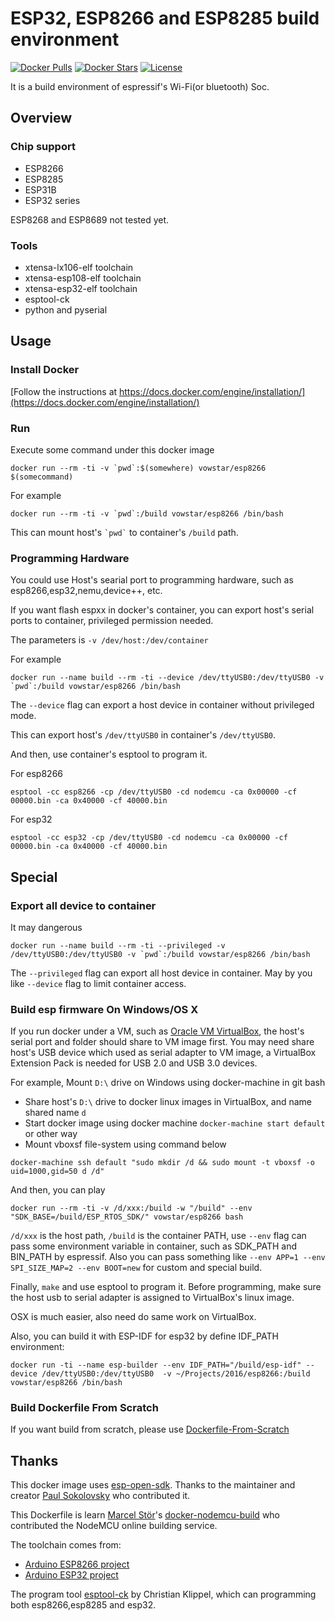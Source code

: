 # ESP32, ESP8266 and ESP8285 build environment
[![Docker Pulls](https://img.shields.io/docker/pulls/vowstar/esp8266.svg)](https://hub.docker.com/r/vowstar/esp8266/) [![Docker Stars](https://img.shields.io/docker/stars/vowstar/esp8266.svg)](https://hub.docker.com/r/vowstar/esp8266/) [![License](https://img.shields.io/badge/license-MIT-blue.svg?style=flat)](https://github.com/vowstar/esp8266/blob/master/LICENSE)

It is a build environment of espressif's Wi-Fi(or bluetooth) Soc.

## Overview

### Chip support

- ESP8266
- ESP8285
- ESP31B
- ESP32 series

ESP8268 and ESP8689 not tested yet.

### Tools

- xtensa-lx106-elf toolchain
- xtensa-esp108-elf toolchain
- xtensa-esp32-elf toolchain
- esptool-ck
- python and pyserial

## Usage
### Install Docker
[Follow the instructions at https://docs.docker.com/engine/installation/](https://docs.docker.com/engine/installation/)

### Run

Execute some command under this docker image

``docker run --rm -ti -v `pwd`:$(somewhere) vowstar/esp8266 $(somecommand)``

For example

``docker run --rm -ti -v `pwd`:/build vowstar/esp8266 /bin/bash``

This can mount host's `` `pwd` `` to container's `` /build `` path.

### Programming Hardware

You could use Host's searial port to programming hardware, such as esp8266,esp32,nemu,device++, etc.

If you want flash espxx in docker's container, you can export host's serial ports to container, privileged permission needed.

The parameters is  ``-v /dev/host:/dev/container``

For example

``docker run --name build --rm -ti --device /dev/ttyUSB0:/dev/ttyUSB0 -v `pwd`:/build vowstar/esp8266 /bin/bash``

The ``--device`` flag can export a host device in container without privileged mode.

This can export host's `` /dev/ttyUSB0 `` in container's `` /dev/ttyUSB0 ``.

And then, use container's esptool to program it.

For esp8266

``esptool -cc esp8266 -cp /dev/ttyUSB0 -cd nodemcu -ca 0x00000 -cf 00000.bin -ca 0x40000 -cf 40000.bin``

For esp32

``esptool -cc esp32 -cp /dev/ttyUSB0 -cd nodemcu -ca 0x00000 -cf 00000.bin -ca 0x40000 -cf 40000.bin``

## Special

### Export all device to container

It may dangerous

``docker run --name build --rm -ti --privileged -v /dev/ttyUSB0:/dev/ttyUSB0 -v `pwd`:/build vowstar/esp8266 /bin/bash``

The ``--privileged`` flag can export all host device in container. May by you like ``--device`` flag to limit container access.

### Build esp firmware On Windows/OS X

If you run docker under a VM, such as [Oracle VM VirtualBox](https://www.virtualbox.org/), the host's serial port and folder should share to VM
 image first. You may need share host's USB device which used as serial adapter to VM image, a VirtualBox Extension Pack is needed for USB 2.0 and USB 3.0 devices.

For example, Mount `` D:\ `` drive on Windows using docker-machine in git bash

- Share host's `` D:\ `` drive to docker linux images in VirtualBox, and name shared name `` d ``
- Start docker image using docker machine `` docker-machine start default `` or other way
- Mount vboxsf file-system using command below

`` docker-machine ssh default "sudo mkdir /d && sudo mount -t vboxsf -o uid=1000,gid=50 d /d" ``

And then, you can play 

`` docker run --rm -ti -v /d/xxx:/build -w "/build" --env "SDK_BASE=/build/ESP_RTOS_SDK/" vowstar/esp8266 bash ``

`` /d/xxx `` is the host path, `` /build `` is the container PATH, use `` --env `` flag can pass some environment variable in container, such as SDK_PATH and BIN_PATH by espressif. Also you can pass something like `` --env APP=1 --env SPI_SIZE_MAP=2 --env BOOT=new `` for custom and special build.

Finally, `` make `` and use esptool to program it. Before programming, make sure the host usb to serial adapter is assigned to VirtualBox's linux image.

OSX is much easier, also need do same work on VirtualBox.

Also, you can build it with ESP-IDF for esp32 by define IDF_PATH environment:

``docker run -ti --name esp-builder --env IDF_PATH="/build/esp-idf" --device /dev/ttyUSB0:/dev/ttyUSB0  -v ~/Projects/2016/esp8266:/build vowstar/esp8266 /bin/bash``

### Build Dockerfile From Scratch

If you want build from scratch, please use [Dockerfile-From-Scratch](https://github.com/vowstar/esp8266/blob/master/Dockerfile-From-Scratch)

## Thanks
This docker image uses [esp-open-sdk](https://github.com/pfalcon/esp-open-sdk). Thanks to the maintainer and creator [Paul Sokolovsky](http://pfalcon-oe.blogspot.com/) who contributed it.

This Dockerfile is learn [Marcel Stör](https://github.com/marcelstoer)'s [docker-nodemcu-build](https://github.com/marcelstoer/docker-nodemcu-build) who contributed the NodeMCU online building service.

The toolchain comes from:
- [Arduino ESP8266 project](https://github.com/esp8266/Arduino/blob/master/README.md)
- [Arduino ESP32 project](https://github.com/me-no-dev/ESP31B)

The program tool [esptool-ck](https://github.com/igrr/esptool-ck) by Christian Klippel, which can programming both esp8266,esp8285 and esp32.
